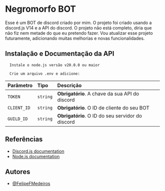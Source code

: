 
# Negromorfo BOT

Esse é um BOT de discord criado por mim. O projeto foi criado usando a discord.js V14 e a API do discord. O projeto não está completo, diria que não fiz nem metade do que eu pretendo fazer. Vou atualizar esse projeto futuramente, adicionando muitas melhorias e novas funcionalidades.
 
## Instalação e Documentação da API
```
  Instale o node.js versão v20.0.0 ou maior
```

```
  Crie um arquivo .env e adicione:
```

| Parâmetro   | Tipo       | Descrição                           |
| :---------- | :--------- | :---------------------------------- |
| `TOKEN` | `string` | **Obrigatório**. A chave da sua API do discord |
| `CLIENT_ID` | `string` | **Obrigatório**. O ID de cliente do seu BOT |
| `GUILD_ID` | `string` | **Obrigatório**. O ID do seu servidor do discord |




## Referências

 - [Discord.js documentation](https://discord.js.org/#/docs/discord.js/main/general/welcome)
 - [Node.js documentation](https://nodejs.org/en/docs)


## Autores

- [@FelipeFMedeiros](https://www.github.com/felipefmedeiros)

